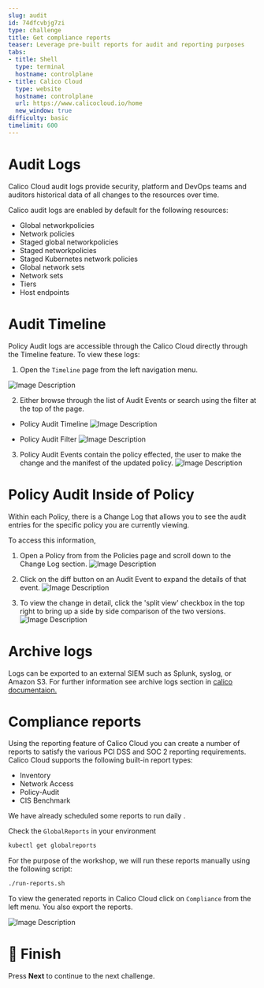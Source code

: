 ```yaml
---
slug: audit
id: 74dfcvbjg7zi
type: challenge
title: Get compliance reports
teaser: Leverage pre-built reports for audit and reporting purposes
tabs:
- title: Shell
  type: terminal
  hostname: controlplane
- title: Calico Cloud
  type: website
  hostname: controlplane
  url: https://www.calicocloud.io/home
  new_window: true
difficulty: basic
timelimit: 600
---
```


Audit Logs
===============

Calico Cloud audit logs provide security, platform and DevOps teams and auditors historical data of all changes to the resources over time.

Calico audit logs are enabled by default for the following resources:

- Global networkpolicies
- Network policies
- Staged global networkpolicies
- Staged networkpolicies
- Staged Kubernetes network policies
- Global network sets
- Network sets
- Tiers
- Host endpoints

Audit Timeline
===============

Policy Audit logs are accessible through the Calico Cloud directly through the Timeline feature. To view these logs:

1. Open the `Timeline` page from the left navigation menu.

![Image Description](../assets/menu.png)

2. Either browse through the list of Audit Events or search using the filter at the top of the page.

- Policy Audit Timeline
![Image Description](../assets/timeline.png)

- Policy Audit Filter
![Image Description](../assets/timeline-filter.png)

3. Policy Audit Events contain the policy effected, the user to make the change and the manifest of the updated policy.
![Image Description](../assets/policy-audit.png)

Policy Audit Inside of Policy
===============

Within each Policy, there is a Change Log that allows you to see the audit entries for the specific policy you are currently viewing.

To access this information,

1. Open a Policy from from the Policies page and scroll down to the Change Log section.
![Image Description](../assets/policy-history.png)

2. Click on the diff button on an Audit Event to expand the details of that event.
![Image Description](../assets/policy-history-2.png)

3. To view the change in detail, click the 'split view' checkbox in the top right to bring up a side by side comparison of the two versions.
![Image Description](../assets/policy-diff.png)

Archive logs
===============

Logs can be exported to an external SIEM such as Splunk, syslog, or Amazon S3. For further information see archive logs section in [calico documentaion.](https://docs.tigera.io/v3.14/visibility/elastic/archive-storage)

Compliance reports
===============

Using the reporting feature of Calico Cloud you can create a number of reports to satisfy the various PCI DSS and SOC 2 reporting requirements.
Calico Cloud supports the following built-in report types:

- Inventory
- Network Access
- Policy-Audit
- CIS Benchmark

We have already scheduled some reports to run daily .

Check the `GlobalReports` in your environment

```bash
kubectl get globalreports
```

For the purpose of the workshop, we will run these reports manually using the following script:

```bash
./run-reports.sh
```

To view the generated reports in Calico Cloud click on `Compliance` from the left menu. You also export the reports.


![Image Description](../assets/reports.png)

🏁 Finish
=========

Press **Next** to continue to the next challenge.
